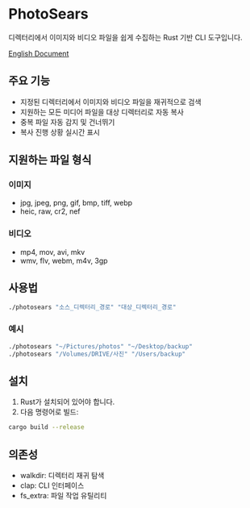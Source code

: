 # PhotoSears

디렉터리에서 이미지와 비디오 파일을 쉽게 수집하는 Rust 기반 CLI 도구입니다.

[English Document](README.md)

## 주요 기능

- 지정된 디렉터리에서 이미지와 비디오 파일을 재귀적으로 검색
- 지원하는 모든 미디어 파일을 대상 디렉터리로 자동 복사
- 중복 파일 자동 감지 및 건너뛰기
- 복사 진행 상황 실시간 표시

## 지원하는 파일 형식

### 이미지
- jpg, jpeg, png, gif, bmp, tiff, webp
- heic, raw, cr2, nef

### 비디오
- mp4, mov, avi, mkv
- wmv, flv, webm, m4v, 3gp

## 사용법

```bash
./photosears "소스_디렉터리_경로" "대상_디렉터리_경로"
```

### 예시
```bash
./photosears "~/Pictures/photos" "~/Desktop/backup"
./photosears "/Volumes/DRIVE/사진" "/Users/backup"
```

## 설치

1. Rust가 설치되어 있어야 합니다.
2. 다음 명령어로 빌드:
```bash
cargo build --release
```

## 의존성

- walkdir: 디렉터리 재귀 탐색
- clap: CLI 인터페이스
- fs_extra: 파일 작업 유틸리티
